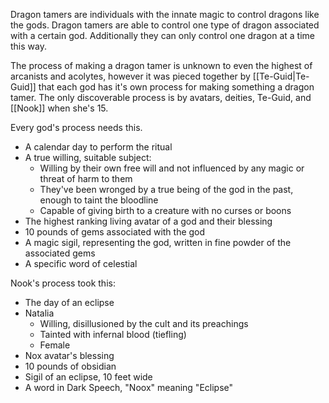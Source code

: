 Dragon tamers are individuals with the innate magic to control dragons like the gods. Dragon tamers are able to control one type of dragon associated with a certain god. Additionally they can only control one dragon at a time this way. 

The process of making a dragon tamer is unknown to even the highest of arcanists and acolytes, however it was pieced together by [[Te-Guid|Te-Guid]] that each god has it's own process for making something a dragon tamer. The only discoverable process is by avatars, deities, Te-Guid, and [[Nook]] when she's 15.

Every god's process needs this.
- A calendar day to perform the ritual
- A true willing, suitable subject:
	- Willing by their own free will and not influenced by any magic or threat of harm to them
	- They've been wronged by a true being of the god in the past, enough to taint the bloodline
	- Capable of giving birth to a creature with no curses or boons
- The highest ranking living avatar of a god and their blessing
- 10 pounds of gems associated with the god
- A magic sigil,  representing the god, written in fine powder of the associated gems
- A specific word of celestial

Nook's process took this:
- The day of an eclipse
- Natalia
	- Willing, disillusioned by the cult and its preachings
	- Tainted with infernal blood (tiefling)
	- Female
- Nox avatar's blessing
- 10 pounds of obsidian
- Sigil of an eclipse, 10 feet wide
- A word in Dark Speech, "Noox" meaning "Eclipse"